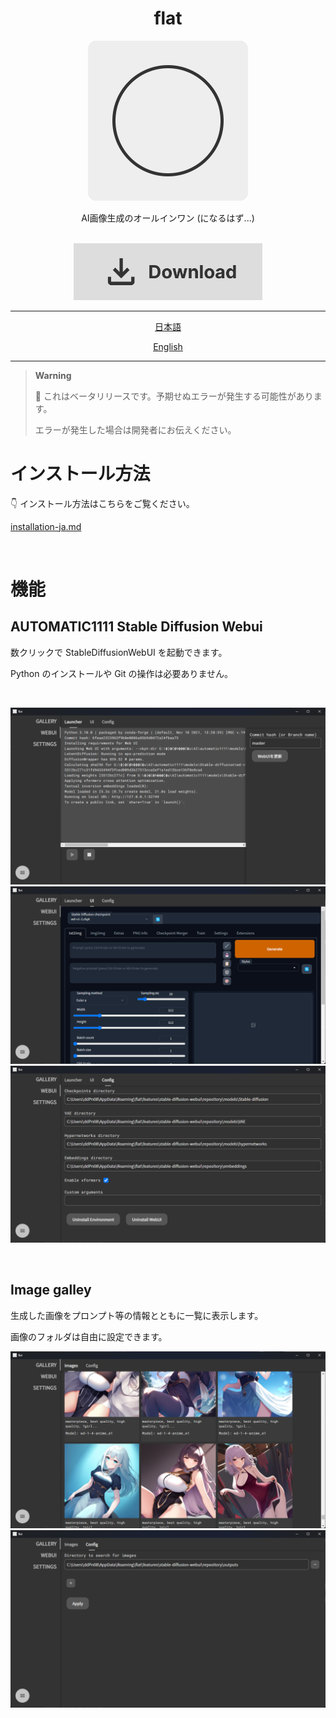 <h1 align="center">flat</h1>
<div align="center"><img height="256px" src="./assets/icon-512x512.png" /></div>
<p align="center">AI画像生成のオールインワン (になるはず...)</p>

<br>
<div align="center"><a href="https://github.com/ddPn08/flat/releases/latest"><img src="./assets/download.svg" style="width: 60%;" /></a></div>

---

<div align="center">

[日本語](./README-ja.md)

[English](./README.md)

</div>

---

> **Warning**
>
> 🚧 これはベータリリースです。予期せぬエラーが発生する可能性があります。
>
> エラーが発生した場合は開発者にお伝えください。

# インストール方法

👇 インストール方法はこちらをご覧ください。

[installation-ja.md](/docs/installation-ja.md)

<br >

# 機能

## AUTOMATIC1111 Stable Diffusion Webui

数クリックで StableDiffusionWebUI を起動できます。

Python のインストールや Git の操作は必要ありません。

<br >

![](./assets/screenshots/webui-01.png)
![](./assets/screenshots/webui-02.png)
![](./assets/screenshots/webui-03.png)

<br >

## Image galley

生成した画像をプロンプト等の情報とともに一覧に表示します。

画像のフォルダは自由に設定できます。

![](./assets/screenshots/galley-01.png)
![](./assets/screenshots/galley-02.png)
